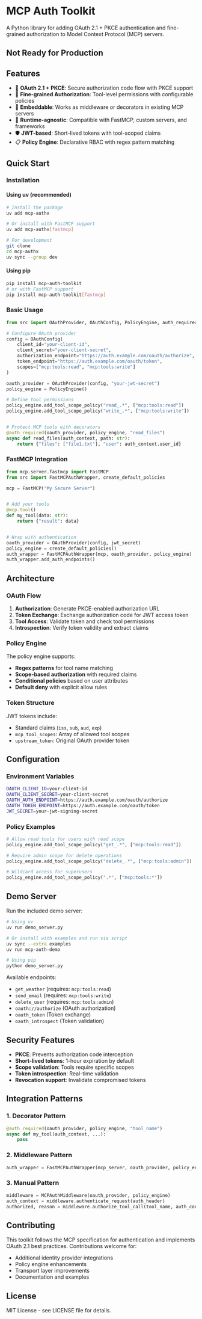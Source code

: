 # MCP Auth Toolkit

A Python library for adding OAuth 2.1 + PKCE authentication and fine-grained authorization to Model Context Protocol (MCP) servers.

## Not Ready for Production

## Features

- 🔐 **OAuth 2.1 + PKCE**: Secure authorization code flow with PKCE support
- 🎯 **Fine-grained Authorization**: Tool-level permissions with configurable policies  
- 🔧 **Embeddable**: Works as middleware or decorators in existing MCP servers
- 🚀 **Runtime-agnostic**: Compatible with FastMCP, custom servers, and frameworks
- 🛡️ **JWT-based**: Short-lived tokens with tool-scoped claims
- 📋 **Policy Engine**: Declarative RBAC with regex pattern matching

## Quick Start

### Installation

#### Using uv (recommended)

```bash
# Install the package
uv add mcp-authx

# Or install with FastMCP support
uv add mcp-authx[fastmcp]

# For development
git clone
cd mcp-authx
uv sync --group dev
```

#### Using pip

```bash
pip install mcp-auth-toolkit
# or with FastMCP support
pip install mcp-auth-toolkit[fastmcp]
```

### Basic Usage

```python
from src import OAuthProvider, OAuthConfig, PolicyEngine, auth_required

# Configure OAuth provider
config = OAuthConfig(
    client_id="your-client-id",
    client_secret="your-client-secret",
    authorization_endpoint="https://auth.example.com/oauth/authorize",
    token_endpoint="https://auth.example.com/oauth/token",
    scopes=["mcp:tools:read", "mcp:tools:write"]
)

oauth_provider = OAuthProvider(config, "your-jwt-secret")
policy_engine = PolicyEngine()

# Define tool permissions
policy_engine.add_tool_scope_policy("read_.*", ["mcp:tools:read"])
policy_engine.add_tool_scope_policy("write_.*", ["mcp:tools:write"])


# Protect MCP tools with decorators
@auth_required(oauth_provider, policy_engine, "read_files")
async def read_files(auth_context, path: str):
    return {"files": ["file1.txt"], "user": auth_context.user_id}
```

### FastMCP Integration

```python
from mcp.server.fastmcp import FastMCP
from src import FastMCPAuthWrapper, create_default_policies

mcp = FastMCP("My Secure Server")


# Add your tools
@mcp.tool()
def my_tool(data: str):
    return {"result": data}


# Wrap with authentication
oauth_provider = OAuthProvider(config, jwt_secret)
policy_engine = create_default_policies()
auth_wrapper = FastMCPAuthWrapper(mcp, oauth_provider, policy_engine)
auth_wrapper.add_auth_endpoints()
```

## Architecture

### OAuth Flow

1. **Authorization**: Generate PKCE-enabled authorization URL
2. **Token Exchange**: Exchange authorization code for JWT access token
3. **Tool Access**: Validate token and check tool permissions
4. **Introspection**: Verify token validity and extract claims

### Policy Engine

The policy engine supports:
- **Regex patterns** for tool name matching
- **Scope-based authorization** with required claims
- **Conditional policies** based on user attributes
- **Default deny** with explicit allow rules

### Token Structure

JWT tokens include:
- Standard claims (`iss`, `sub`, `aud`, `exp`)
- `mcp_tool_scopes`: Array of allowed tool scopes
- `upstream_token`: Original OAuth provider token

## Configuration

### Environment Variables

```bash
OAUTH_CLIENT_ID=your-client-id
OAUTH_CLIENT_SECRET=your-client-secret
OAUTH_AUTH_ENDPOINT=https://auth.example.com/oauth/authorize
OAUTH_TOKEN_ENDPOINT=https://auth.example.com/oauth/token
JWT_SECRET=your-jwt-signing-secret
```

### Policy Examples

```python
# Allow read tools for users with read scope
policy_engine.add_tool_scope_policy("get_.*", ["mcp:tools:read"])

# Require admin scope for delete operations  
policy_engine.add_tool_scope_policy("delete_.*", ["mcp:tools:admin"])

# Wildcard access for superusers
policy_engine.add_tool_scope_policy(".*", ["mcp:tools:*"])
```

## Demo Server

Run the included demo server:

```bash
# Using uv
uv run demo_server.py

# Or install with examples and run via script
uv sync --extra examples
uv run mcp-auth-demo

# Using pip
python demo_server.py
```

Available endpoints:
- `get_weather` (requires: `mcp:tools:read`)
- `send_email` (requires: `mcp:tools:write`)
- `delete_user` (requires: `mcp:tools:admin`)
- `oauth://authorize` (OAuth authorization)
- `oauth_token` (Token exchange)
- `oauth_introspect` (Token validation)

## Security Features

- **PKCE**: Prevents authorization code interception
- **Short-lived tokens**: 1-hour expiration by default
- **Scope validation**: Tools require specific scopes
- **Token introspection**: Real-time validation
- **Revocation support**: Invalidate compromised tokens

## Integration Patterns

### 1. Decorator Pattern
```python
@auth_required(oauth_provider, policy_engine, "tool_name")
async def my_tool(auth_context, ...):
    pass
```

### 2. Middleware Pattern
```python
auth_wrapper = FastMCPAuthWrapper(mcp_server, oauth_provider, policy_engine)
```

### 3. Manual Pattern
```python
middleware = MCPAuthMiddleware(oauth_provider, policy_engine)
auth_context = middleware.authenticate_request(auth_header)
authorized, reason = middleware.authorize_tool_call(tool_name, auth_context)
```

## Contributing

This toolkit follows the MCP specification for authentication and implements OAuth 2.1 best practices. Contributions welcome for:

- Additional identity provider integrations
- Policy engine enhancements  
- Transport layer improvements
- Documentation and examples

## License

MIT License - see LICENSE file for details.